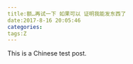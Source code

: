 ```yaml
---
title:额…再试一下 如果可以 证明我能发东西了
date:2017-8-16 20:05:46
categories:
tags:Z
---
```


This is a Chinese test post.

